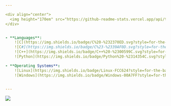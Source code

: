 ```yaml
---

<div align="center">
  <img height="170em" src="https://github-readme-stats.vercel.app/api/top-langs/?username=verticous&layout=compact&theme=white&icon_color=2a84ea&hide_border=true&bg_color=00000000&text_color=2a84ea" />
</div>


- **Languages**:
    ![C](https://img.shields.io/badge/C%20-%232370ED.svg?style=for-the-badge&logo=c&logoColor=white)
    ![C#](https://img.shields.io/badge/C%23-%2339AF0D.svg?style=for-the-badge&logo=csharp&logoColor=white)
    ![C++](https://img.shields.io/badge/C++%20-%2300599C.svg?style=for-the-badge&logo=c%2B%2B&logoColor=white)
    ![Python](https://img.shields.io/badge/Python%20-%2314354C.svg?style=for-the-badge&logo=python&logoColor=white)

- **Operating Systems**:
    ![Linux](https://img.shields.io/badge/Linux-FCC624?style=for-the-badge&logo=linux&logoColor=white) 
    ![Windows](https://img.shields.io/badge/Windows-00A7FF?style=for-the-badge&logo=windows&logoColor=white) 


---
```

![](https://komarev.com/ghpvc/?username=verticous&style=for-the-badge)

